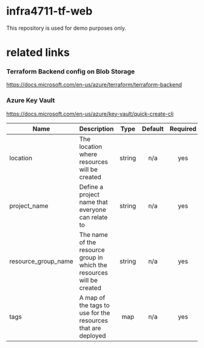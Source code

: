 # infra4711-tf-web

This repository is used for demo purposes only.

# related links


### Terraform Backend config on Blob Storage
https://docs.microsoft.com/en-us/azure/terraform/terraform-backend

### Azure Key Vault
https://docs.microsoft.com/en-us/azure/key-vault/quick-create-cli

| Name | Description | Type | Default | Required |
|------|-------------|:----:|:-----:|:-----:|
| location | The location where resources will be created | string | n/a | yes |
| project\_name | Define a project name that everyone can relate to | string | n/a | yes |
| resource\_group\_name | The name of the resource group in which the resources will be created | string | n/a | yes |
| tags | A map of the tags to use for the resources that are deployed | map | n/a | yes |
